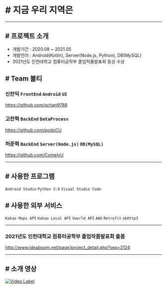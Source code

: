 # # 지금 우리 지역은
*****
## # 프로젝트 소개
- 개발기간 : 2020.08 ~ 2021.05
- 개발언어 : Android(Kotlin), Server(Node.js, Python), DB(MySQL)
- 2021년도 인천대학교 컴퓨터공학부 졸업작품발표회 동상 수상
## # Team 불티
### 신찬익 `FrontEnd` `Android` `UI`
https://github.com/schan9788
### 고찬혁 `BackEnd` `DataProcess`
https://github.com/podoCU
### 허준혁 `BackEnd` `Server(Node.js)` `DB(MySQL)`
https://github.com/ComelyU
*****
## # 사용한 프로그램
`Android Studio` `Python 3.8` `Visual Studio Code`
## # 사용한 외부 서비스
`Kakao Maps API` `Kakao Local API` `Vworld API` `AWS` `Retrofit` `okHttp3` 
*****
### 2021년도 인천대학교 컴퓨터공학부 졸업작품발표회 출품
http://www.ideaboom.net/page/project_detail.php?seq=2124
*****

## # 소개 영상
[![Video Label](http://img.youtube.com/vi/6V6Sam42b40/0.jpg)](https://youtu.be/6V6Sam42b40)

